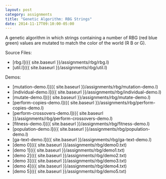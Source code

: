 ```yaml
---
layout: post
category: assignments
title: "Genetic Algorithm: RBG Strings"
date: 2014-11-17T09:10:00-05:00
---
```


A genetic algorithm in which strings containing a number of RBG (red blue green)
values are mutated to match the color of the world (R B or G).

Source Files:

- [rbg.l]({{ site.baseurl }}/assignments/rbg/rbg.l)
- [util.l]({{ site.baseurl }}/assignments/rbg/util.l)

Demos:

- [mutation-demo.l]({{ site.baseurl }}/assignments/rbg/mutation-demo.l)
- [individual-demo.l]({{ site.baseurl }}/assignments/rbg/individual-demo.l)
- [mutate-demo.l]({{ site.baseurl }}/assignments/rbg/mutate-demo.l)
- [perform-copies-demo.l]({{ site.baseurl }}/assignments/rbg/perform-copies-demo.l)
- [perform-crossovers-demo.l]({{ site.baseurl }}/assignments/rbg/perform-crossovers-demo.l)
- [fitness-demo.l]({{ site.baseurl }}/assignments/rbg/fitness-demo.l)
- [population-demo.l]({{ site.baseurl }}/assignments/rbg/population-demo.l)
- [ga-text-demo.l]({{ site.baseurl }}/assignments/rbg/ga-text-demo.l)
- [demo 0]({{ site.baseurl }}/assignments/rbg/demo0.txt)
- [demo 1]({{ site.baseurl }}/assignments/rbg/demo1.txt)
- [demo 2]({{ site.baseurl }}/assignments/rbg/demo2.txt)
- [demo 3]({{ site.baseurl }}/assignments/rbg/demo3.txt)
- [demo 4]({{ site.baseurl }}/assignments/rbg/demo4.txt)
- [demo 5]({{ site.baseurl }}/assignments/rbg/demo5.txt)